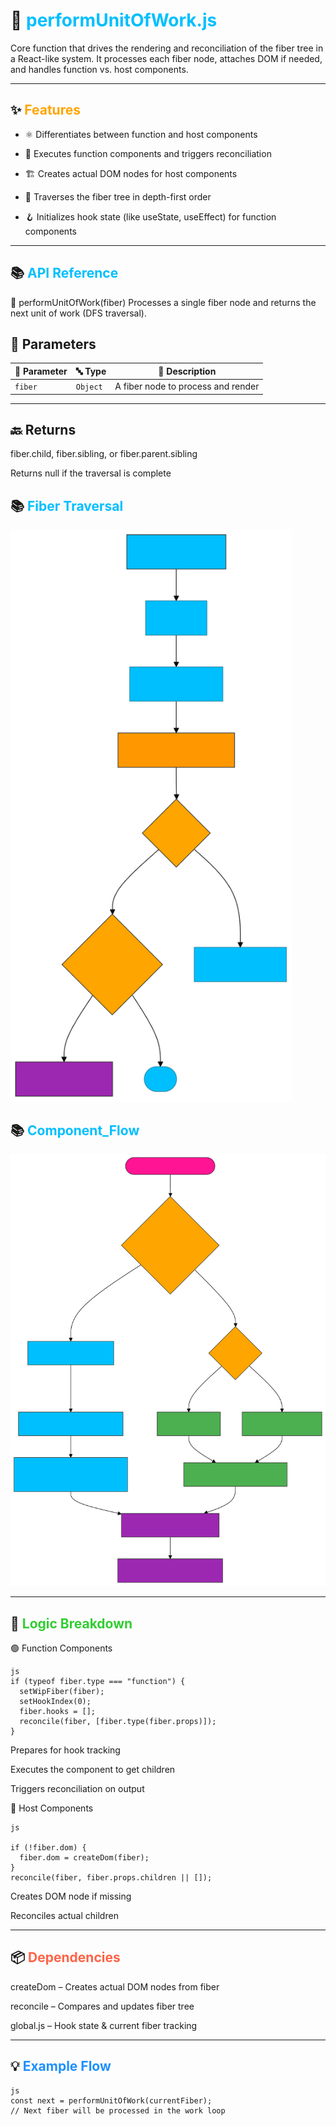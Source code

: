 # 🔧 <span style="color:#00bfff">performUnitOfWork.js</span>
Core function that drives the rendering and reconciliation of the fiber tree in a React-like system.
It processes each fiber node, attaches DOM if needed, and handles function vs. host components.

---
## ✨ <span style="color:#ffa500">Features</span>
- ⚛️ Differentiates between function and host components

- 🔁 Executes function components and triggers reconciliation

- 🏗 Creates actual DOM nodes for host components

- 🧭 Traverses the fiber tree in depth-first order

- 🪝 Initializes hook state (like useState, useEffect) for function components

---
## 📚 <span style="color:#00bfff">API Reference</span>
🔹 performUnitOfWork(fiber)
Processes a single fiber node and returns the next unit of work (DFS traversal).

## 📝 Parameters

| 🧩 Parameter | 🔤 Type   | 📄 Description                          |
|-------------|----------|----------------------------------------|
| `fiber`     | `Object` | A fiber node to process and render     |

---
## 🔙 Returns
fiber.child, fiber.sibling, or fiber.parent.sibling

Returns null if the traversal is complete

## 📚 <span style="color:#00bfff">Fiber Traversal</span>
<img src="../../assets/fiber_traversal.svg" alt="fiber traversal" width="450"/>

## 📚 <span style="color:#00bfff">Component_Flow</span>
<img src="../../assets/component_Flow.svg" alt="component flow" width="600"/>

---
## 🧠 <span style="color:#32cd32">Logic Breakdown</span>
🟢 Function Components
```
js
if (typeof fiber.type === "function") {
  setWipFiber(fiber);
  setHookIndex(0);
  fiber.hooks = [];
  reconcile(fiber, [fiber.type(fiber.props)]);
}
```
Prepares for hook tracking

Executes the component to get children

Triggers reconciliation on output

🔵 Host Components
```
js

if (!fiber.dom) {
  fiber.dom = createDom(fiber);
}
reconcile(fiber, fiber.props.children || []);
```
Creates DOM node if missing

Reconciles actual children



---
## 📦 <span style="color:#ff6347">Dependencies</span>
createDom – Creates actual DOM nodes from fiber

reconcile – Compares and updates fiber tree

global.js – Hook state & current fiber tracking

---
## 💡 <span style="color:#1e90ff">Example Flow</span>
```
js
const next = performUnitOfWork(currentFiber);
// Next fiber will be processed in the work loop
```